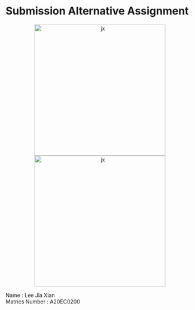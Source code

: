 # Submission Alternative Assignment
<center><img src="https://github.com/drshahizan/SECP3843/assets/97009562/b515e644-08ae-46ce-a7e6-9c97ac26be78" alt="jx" title="jx-photo" height="350" /></center>
<center><img src="https://github.com/drshahizan/SECP3843/assets/97009562/f0d399ea-a28f-4e1b-a909-2e9c6b27b23c" alt="jx" title="jx-photo" height="350" /></center>


<div>
  <p>
    Name : Lee Jia Xian <br>
    Matrics Number : A20EC0200
  </p>
</div>

